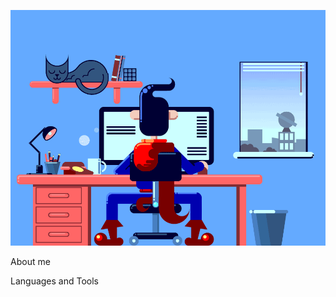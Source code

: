 ![Header](https://github.com/deraf123/deraf123/blob/main/assets/veb-programmist.gif)

About me

Languages and Tools
